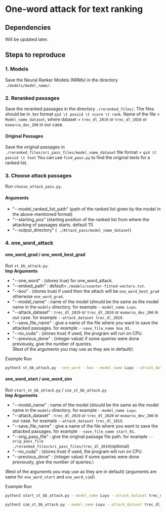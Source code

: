 # One-word attack for text ranking

## Dependencies

  Will be updated later.

## Steps to reproduce

  ### 1. Models
  Save the Neural Ranker Models (NRMs) in the directory `./models/model_name/`.
  
  ### 2. Reranked passages
  Save the reranked passages in the directory `./reranked_files/`.
  The files should be in .tsv format `qid \t passid \t score \t rank`.
  Name of the file = `Model_name_dataset`, where dataset = `trec_dl_2019` or `trec_dl_2020` or `msmarco_dev_200` in our case.
  #### Original Passages
  Save the original passages in `./reranked_files/ori_pass_files/model_name_dataset`
  file format = `qid \t passid \t text`
  You can use `find_pass.py` to find the original texts for a ranked list.

  ### 3. Choose attack passages
  Run `choose_attack_pass.py`.
  #### Arguments
  * "--model_ranked_list_path" (path of the ranked list given by the model in the above-mentioned format)
  * "--starting_pos" (starting position of the ranked list from where the attacking of passages starts. default 11)
  * "--output_directory" (` ./Attack_pass/model_name_dataset`)

  ### 4. one_word_attack
  #### one_word_grad / one_word_best_grad 
  Run `st_bb_attack.py`.\
  **Imp Arguments**
  * "--one_word" : (stores true) for one_word_attack.
  * "--embed_path" : default=`./models/counter-fitted-vectors.txt`.
  * "--boo" : (stores true) if used then the attack will be `one_word_best_grad` otherwise `one_word_grad`.
  * "--model_name" : name of the model (should be the same as the model name in the `models` directory. for example `--model_name Luyu`.
  * "--attack_dataset" : `trec_dl_2019` or `trec_dl_2020` or `msmarco_dev_200` in our case. for example `--attack_dataset trec_dl_2019`.
  * "--save_file_name" : give a name of the file where you want to save the attacked passages. for example `--save_file_name boo_01`.
  * "--no_cuda" : (stores true) if used, the program will run on CPU.
  * "--previous_done" : (integer value) if some queries were done previously, give the number of queries.\
  (Rest of the arguments you may use as they are in default)\


  Example Run
  
  ```bash
  python3 st_bb_attack.py --one_word --boo --model_name Luyu --attack_dataset trec_dl_2019 --save_file_name boo_01 --previous_done 15
  ```

  #### one_word_start / one_word_sim
  Run `start_st_bb_attack.py` / `sim_st_bb_attack.py`\
  **Imp Arguments**
  * "--model_name" : name of the model (should be the same as the model name in the `models` directory. for example `--model_name Luyu`.
  * "--attack_dataset" : `trec_dl_2019` or `trec_dl_2020` or `msmarco_dev_200` in our case. for example `--attack_dataset trec_dl_2019`.
  * "--save_file_name" : give a name of the file where you want to save the attacked passages. for example `--save_file_name start_01`.
  * "--orig_pass_file" : give the original passage file path. for example `--orig_pass_file ./reranked_files/ori_pass_files/trec_dl_2019`(optional)
  * "--no_cuda" : (stores true) if used, the program will run on CPU.
  * "--previous_done" : (integer value) if some queries were done previously, give the number of queries.\

  (Rest of the arguments you may use as they are in default) (arguments are same for `one_word_start` and `one_word_sim`)\

  Example Run
  
  ```bash
  python3 start_st_bb_attack.py --model_name Luyu --attack_dataset trec_dl_2019 --save_file_name boo_01 --previous_done 15
  ```
   ```bash
  python3 sim_st_bb_attack.py --model_name Luyu --attack_dataset trec_dl_2019 --save_file_name boo_01 --previous_done 15
  ```
  
  
    
